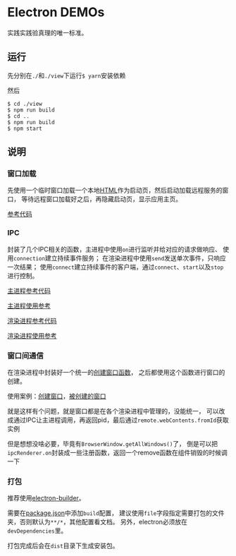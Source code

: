 # Electron DEMOs

实践实践验真理的唯一标准。

## 运行

先分别在`./`和`./view`下运行`$ yarn`安装依赖

然后

```
$ cd ./view
$ npm run build
$ cd ..
$ npm run build
$ npm start
```

## 说明

### 窗口加载

先使用一个临时窗口加载一个本地[HTML](/resources/startup.html)作为启动页，然后启动加载远程服务的窗口，
等待远程窗口加载好之后，再隐藏启动页，显示应用主页。

[参考代码](/app/index.ts)

### IPC

封装了几个IPC相关的函数，主进程中使用`on`进行监听并给对应的请求做响应、
使用`connection`建立持续事件服务；
在渲染进程中使用`send`发送单次事件，只响应一次结果；
使用`connect`建立持续事件的客户端，通过`connect`、`start`以及`stop`进行控制。

[主进程参考代码](/app/utils/ipc.ts)

[主进程使用参考](/app/ipcRegister.ts)

[渲染进程参考代码](/view/src/utils/ipc.ts)

[渲染进程使用参考](/view/src/ipc/demo.ts)

### 窗口间通信

在渲染进程中封装好一个统一的[创建窗口函数](/view/src/utils/window.ts)，
之后都使用这个函数进行窗口的创建。

使用案例：[创建窗口](/view/src/pages/Home.tsx)，[被创建的窗口](/view/src/pages/Other.tsx)

就是这样有个问题，就是窗口都是在各个渲染进程中管理的，没能统一，
可以改成通过IPC让主进程调用，再返回pid，最后通过`remote.webContents.fromId`获取实例

但是想想没啥必要，毕竟有`BrowserWindow.getAllWindows()`了，
倒是可以把`ipcRenderer.on`封装成一些注册函数，返回一个remove函数在组件销毁的时候调一下

### 打包

推荐使用[electron-builder](https://github.com/electron-userland/electron-builder)。

需要在[package.json](/package.json)中添加`build`配置，
建议使用`file`字段指定需要打包的文件夹，否则默认为`**/*`，其他配置看文档。
另外，electron必须放在`devDependencies`里。

打包完成后会在`dist`目录下生成安装包。
